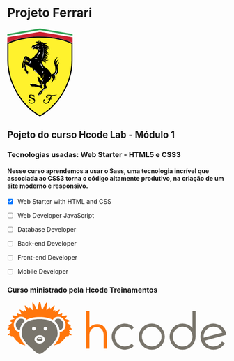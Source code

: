 # Projeto Ferrari

<svg xmlns="http://www.w3.org/2000/svg" width="150" height="201.613" viewBox="0 0 150 201.613"><defs><style>.a{fill:#fff;}.a,.b,.c,.d,.e{fill-rule:evenodd;}.b{fill:#33a457;}.c{fill:#cc2131;}.d{fill:#fff22d;}</style></defs><g transform="translate(-31.407 -8.504)"><path class="a" d="M181.407,24.724v3.739l-75-12.714-75,12.714V24.724l75-12.8Z" transform="translate(0 0.399)"/><path class="b" d="M181.407,21.3v3.824l-75-12.8-75,12.8V21.3L106.4,8.5Z" transform="translate(0 0)"/><path class="c" d="M181.407,28.064l-75-12.714-75,12.714v12.9l.65-.356c.264-.143,26.877-14.415,74.49-14.415s73.919,14.275,74.186,14.417l.643.357Z" transform="translate(0 0.798)"/><path class="d" d="M106.29,27.295c43.048,0,68.255,12.069,72.34,14.185v38.3c0,20.879-4.936,41.679-14.665,61.833-21.3,44.02-53.338,61.3-57.82,63.56-4.485-2.256-36.553-19.54-57.842-63.56C38.575,121.456,33.64,100.656,33.64,79.777V41.485c4.122-2.114,29.594-14.19,72.65-14.19Z" transform="translate(0.26 2.191)"/><path class="e" d="M32.059,39.912l-.65.367V80.066c0,21.252,5.013,42.41,14.9,62.885,23.213,48.027,59.2,64.828,59.562,64.993l.533.243.532-.243c.364-.165,36.322-16.97,59.534-64.993,9.893-20.475,14.907-41.634,14.907-62.885V40.282l-.643-.368c-.266-.146-26.569-14.853-74.186-14.853s-74.227,14.7-74.491,14.851ZM106.55,27.631c43,0,68.175,12.058,72.256,14.172V80.066c0,20.86-4.93,41.642-14.648,61.777-21.27,43.98-53.276,61.249-57.753,63.5-4.48-2.254-36.51-19.523-57.775-63.5-9.717-20.136-14.647-40.917-14.647-61.777V41.808C38.1,39.7,63.544,27.631,106.55,27.631Z" transform="translate(0 1.93)"/><path class="e" d="M110.2,155.068c1.208.835.332,2.286-.563,2.512-.931.253-1.727-.781-2.178.353a4.956,4.956,0,0,0,5.151,5.219c4.4,0,6.5-5.652,6.917-6.5s.684-1.932.268-1.932a2.633,2.633,0,0,0-2.494,1.147,2.326,2.326,0,0,1,.814-1.936,3.022,3.022,0,0,1,2.205-.515c.787,0,.663-.586,1.139-1.746,1.084-2.73,1.83-2.853,2.535-4.1.584-1.014-.519-1.411-2.7-1.616a16.848,16.848,0,0,0-4.327.022,2.955,2.955,0,0,0-2.556,2.03c-.325.81.27,1.607,1.414,1.4a6.109,6.109,0,0,0,2.242-1.077,3.554,3.554,0,0,1-2.22,2.469c-1.581.389-3.448-.565-3.2-2.165.327-2.076,1.762-3.6,4.379-4.109a17.35,17.35,0,0,1,7.565.449c2.322.586,4.032.231,6.191.1a27.25,27.25,0,0,0,7.541-1.348,15.032,15.032,0,0,1-5.007,2.49c-2.909.794-5.5.464-6.342.794-.678.29-1.636,1.636-2.425,3.173-.726,1.414-1.5,3.043-1.165,3.043,2.7.1,3.695-.489,3.695-.489a3.788,3.788,0,0,1-1.823,1.718,8.124,8.124,0,0,1-2.412.362s-.682,1.727-1.45,3.286-2.041,3.991-4.322,5.194-6.669,2.7-9.427-1.267c-2.918-4.161-.255-8.9,2.548-6.965Zm-33.86.543a1.457,1.457,0,0,1-1.27,2.1c-.667,0-1.5-.495-1.669.338s1.77,5.088,6.256,5.088,6.569-2.6,6.253-4.924c-.352-2.6-4.477-3.629-7.766-5.358-1.609-.844-5.246-1.409-5.246-4.814,0-7.269,11.062-2.626,11.062-2.626s.023-.909.538-.951c.249-.023.749-.122.916.7s.9,5.194.9,5.194a10.554,10.554,0,0,0-6.088-4.776c-.789-.277-4.241-.933-4.221,1.8.041,1.622,2.019,2.35,5.447,3.681,4.505,1.766,6.813,3.411,5.749,8.148-1.013,4.548-5.459,5.3-7.621,5.3s-7.122-1.513-7.122-6.5c0-3.528,3.461-3.446,3.885-2.388Zm23.637-27.332,1.817.861a2.642,2.642,0,0,0,1.956.126,4.19,4.19,0,0,0,1.421-2.015.955.955,0,0,0-.144-.9c-.707-.837-1.958-4.684-2.423-6.763a23.746,23.746,0,0,1,.2-4.615,14.165,14.165,0,0,0,.155-2.622c-.124-.364-.668-.716-1.293-1.112l-.99-.674a2,2,0,0,1-.581-1.653l-.1-.981c-.23-.913-4.878-5.661-5.6-5.7-1.044-.068-1.315,1.077-1.382,1.766a24.836,24.836,0,0,0,.844,3.8l.463,1.924c.476,3.025,3.691,8.352,5.063,10.625l.651,1.105c.281.641.172,1.147-.328,1.43s-4.665-.157-6.662-.617a21.549,21.549,0,0,1-2.949-1.043,12.5,12.5,0,0,0-2.951-.961,2.6,2.6,0,0,0-1.392.242l-.453.126-.451-.144a12.72,12.72,0,0,0-4.415-.947c-4.119-.386-4.428.442-4.6.89-.2.569,2.314,3.247,2.764,3.605a5.969,5.969,0,0,0,3.556.979,30.471,30.471,0,0,1,3.662-.416l.424.259.394.279a26.914,26.914,0,0,0,3.355.309c.8.044,2.911.48,4.452.8l1.722.347a23.787,23.787,0,0,1,3.815,1.688Z" transform="translate(7.625 16.302)"/><path class="e" d="M144.138,82.924c-.092-.113-.167-.119-.215-.107s-.1.056-.119.19a3.953,3.953,0,0,1-1.368,2.267c-1.158.448-1.757,1.806-2.192,2.795-.222.51-.439,1-.611,1-.074.006-.155-.074-.245-.239-.714-1.23-.314-3.112.007-4.628l.074-.372c.261-1.278,1.757-3.069,2.652-4.144l.4-.476a7.013,7.013,0,0,0,.648-3.525.065.065,0,0,0-.076.032.145.145,0,0,0-.035.04l-.013,0v.013a.258.258,0,0,0-.1.174c-.16.8-1.629,2.437-4.139,4.608a13.1,13.1,0,0,0-1.581,1.9,5.084,5.084,0,0,1-.768.937,8.119,8.119,0,0,1,1.038-6.132l.249-.466a13.546,13.546,0,0,1,3.825-5.1.188.188,0,0,0-.03-.23c-.1-.08-.3-.046-.6.106l-.165.083a12.005,12.005,0,0,0-5.594,5.239,16.167,16.167,0,0,0-1.757,7.193,7.515,7.515,0,0,0,.341,2.485A73.679,73.679,0,0,1,135.8,93.94a57,57,0,0,1,.24,6.581c0,1.051,0,1.787,0,1.814-.007,0-.547,1.744-.547,1.744,0,.018-.264,1.38-2.49,3.657a12.2,12.2,0,0,1-4.761,3.027,4.363,4.363,0,0,1-1.95-.094c0-2.617-4.482-8.706-6.775-10.715a47.509,47.509,0,0,0-7.388-5.454c-3.236-1.97-6.835-10.227-6.876-10.307l-.312-1.115s-.174-2.228-.222-2.807c.117.067.27.162.27.162l1.1.642,1.267.487c.011,0,1.659.326,1.659.326s.922.476.922.476l.855.556,1.33.96,1.366.718c.028.008,1.64.09,1.64.09l.037-.133s-1.867-.877-1.871-.877c0-.027-.672-1.177-.672-1.177q-.392-.563-.783-1.127c-.026-.018-.97-.582-.97-.582q-.6-.091-1.2-.17c0-.01-.236-.212-.357-.322.1-.061.3-.184.3-.184s1.286.163,1.291.163,1.144.792,1.144.792l1.249.962c.02.01,1.182.461,1.182.461l.153.06-.51-1.328q-.479-.458-.964-.91l-1.416-1.2c-.011-.01-1.112-.577-1.112-.577s-1.186-.4-1.186-.4-1.243-.795-1.243-.795.013-.085.022-.157c.157.06,1.721.688,1.721.688s1.5.406,1.5.406,1.249.478,1.249.478,1.8.874,1.8.874c.016.008,1.507.332,1.507.332.026,0,1.84-.324,1.84-.324.023-.011,1.753-1.215,1.753-1.215.02-.032.338-.748.338-.748l.068-.165-.556.23s-1.57.795-1.572.795l-1.084.242c0-.006-1.224-.246-1.226-.246h0c0-.015-.993-.938-.993-.938l-1.409-1.364-1.274-.652c-.018-.008-1.507-.249-1.507-.249s-.907-.465-.922-.472c0,0,.007-.017.007-.04,0-.109-.028-.348-.039-.46l1.874.157,2.052-.165c0,.006,1.156.241,1.156.241l1.169.482,1.2.162.215.029-1.334-1.276c-.013-.007-1.345-.969-1.345-.969-.016-.008-1.117-.411-1.117-.411-.02,0-1.856-.16-1.893-.163.016,0,.018-.032.018-.078a3.336,3.336,0,0,0-.028-.352l.868-.147c0,.006,1.389.318,1.389.318s1.315.794,1.315.794l1.421.486c.041,0,2.076-.318,2.076-.318l.122-.017-.62-.818c-.035-.027-1.057-.345-1.06-.345s-.844-.63-.844-.63l-1.258-.884c-.018-.01-.957-.329-.957-.329-.016-.006-1.5-.242-1.5-.243s-.728-.686-.744-.7a1.352,1.352,0,0,0,.085-.344l.783.219,1.007.48,1.43.453-.316-.631-.556-.581-.487-.628.211-.052c0,.019,1.522.795,1.522.795l1.186.4c0,.007.916.865.916.865s1.746.989,1.746.989l.174.1-.316-.846c-.009-.019-.949-1.222-.949-1.222l-.783-1.353c-.007-.016-1.424-1.457-1.424-1.457S114,65.4,114,65.4s-.687-.786-.687-.786q-.63-.641-1.258-1.285c0-.017-.128-.457-.194-.68.213.068,1.222.4,1.222.4l1.411.4s1.007.631,1.007.631.84,1.026.84,1.026c.03.023,1.368.586,1.368.586l3.409.442.2.025-.936-.985c-.023-.018-1.83-.821-1.83-.821l-1.084-.791c0-.015-.606-1.1-.606-1.1l-.632-1.121c-.011-.017-1.032-.978-1.032-.978-.016-.011-1.272-.732-1.272-.732l-1.243-1.034c0-.01-.3-.63-.49-1.043l.863.832,1.649,1.444c.02.012,1.278.574,1.278.574l1.077.871,1.252,1.277c.044.02,2,.3,2,.3l.245.036-1.986-1.721c0-.031-.449-1.41-.449-1.41q-.515-.5-1.041-.993l-.54-.635c0-.017-.538-1.657-.538-1.657q-.555-.578-1.119-1.147c0-.009-1.794-1.683-1.8-1.689v0c0-.026-.064-.281-.1-.45.137.069.325.169.325.169l1.647.959c.016.008,1.976.568,1.976.568l2.046.485,2.364.377-.556-1.124c-.039-.036-1.215-.515-1.215-.515l-1.091-.636c-.011,0-1.343-.566-1.343-.566l-1.174-.48c0-.011-.762-.994-1.186-1.536.408.274,1.036.7,1.036.7.03.01,1.057.092,1.057.092h3.221c0,.009,1.3.713,1.3.716s1.112,1.2,1.112,1.2l.146.157-.135-1.353c-.013-.039-.72-.922-.72-.922-.02-.016-1.908-1.059-1.908-1.059l-1.5-.565c-.011,0-2.272-.4-2.283-.4v0c0-.021-.432-.536-.432-.536s-1.655-1.527-1.655-1.527q-.4-.209-.8-.412s-.251-.262-.408-.425h.846c0,.013,1.3.793,1.3.793s1.743.566,1.743.566l2.21.323h0c0,.023.82.941.82.941l1.195.734q.68.125,1.361.242l.19.03-2.8-3.426c-.018-.017-1.354-.737-1.354-.737s-1.579-.488-1.579-.488c0-.017-1.38-1.582-1.38-1.582-.016-.017-1.744-1.056-1.744-1.056q-.627-.159-1.256-.306c.078-.126.338-.555.338-.557s1.385-.612,1.385-.612,2.023-.4,2.023-.4a3.179,3.179,0,0,0,.208-.53,7.851,7.851,0,0,0-.89-.642q-.517-.168-1.036-.331a6.312,6.312,0,0,0-.611.331c0-.01-1.693.067-1.693.067s-2.023-.477-2.023-.479-2.085-1.747-2.085-1.747q-.479-.246-.959-.489c-.023,0-3.467-.408-3.476-.408,0-.044-.81-1.252-.81-1.252l-1.108-1.21c0-.007-1.41-1.275-1.41-1.275l-.044.093L99.7,34.18c0-.01-.465.711-.465.711v.018c0,.133.066.83.066.83.02.044.476.51.486.524-.023,0-.172.726-.172.731,0-.05-1.889.027-1.893.027s-1.54-.716-1.54-.716-1.19-.406-1.19-.406c-.023-.008-2.769.077-2.769.077a8.9,8.9,0,0,0-.526.753l-.063.095L92.843,37s.179.118.278.182l-.309.252c0-.016-1.68-.093-1.68-.093-.028,0-1.21.483-1.21.483l-.123.052.586.394c.037.013,2.548.093,2.548.093l1.865.48v0c0,.026.355.533.355.533s.252.356.347.5l-.8.44c.01,0-2.269.96-2.269.96l-4.711,2.645s-3.1.458-3.1.458c-.023.008-1.213.67-1.213.67-.026.018-.98,1.341-.98,1.341-.01.017-.55,1.664-.55,1.664-.042,2.8.069,2.863.109,2.885a1.736,1.736,0,0,0,1.526.181,14.344,14.344,0,0,1,3.01-.931c.389-.079.571.06.6.2s-.075.372-.365.451l-.163.048c-1.369.372-2.766.822-2.72,1.35l.241.4c.611.446,2.2.234,3.042.044l.88-.247a6.309,6.309,0,0,1,2.359-.406,4.038,4.038,0,0,1,1.244.441,5.791,5.791,0,0,0,2.311.687,9.079,9.079,0,0,1,2.965.564,2.9,2.9,0,0,1-.033,1.708l-.088.5c-.478,4.333-5.316,9.233-7.647,11.583a9.961,9.961,0,0,0-1.136,1.232l-.268.62a1.967,1.967,0,0,1-1.15,1.368,19.177,19.177,0,0,0-2.582,1.783c-1.67,1.246-3.742,2.8-4.312,2.729-.955-.113-5.413-3.182-5.6-3.371-4.342-4.2-6.159-3.34-7.247-2.826l-.172.08c-1.3.59-2.655,4.259-2.778,5.046l-.525,2.26-.4,1.66c-.119.562-.654,1.942-1.165,3.275l-1.047,2.9a17.645,17.645,0,0,1-.935,2.381l-.463,1.131c-.323,1.328-.328,8.6.233,9.242l.025.027.111.032c.564-.058,1.774-1.305,2.355-1.907l.134-.14a4.723,4.723,0,0,0,1.013-2.365,9.668,9.668,0,0,0-.354-1.986,12.942,12.942,0,0,1-.346-5.785l.057-.489A3.418,3.418,0,0,1,63.641,82.8l.626-.725a2.172,2.172,0,0,1,1.066-.745l.559-.319.087-.09a4.806,4.806,0,0,0,1.265-1.839l.531-2.3.116-.614a.244.244,0,0,1,.193-.213.785.785,0,0,1,.662.3l3.843,4.46a9.115,9.115,0,0,1,2,2.059V82.8s-.023,0-.023,0a23.894,23.894,0,0,1-3.7-.65c-3.679-1.079-5.358-.889-6.654.732-1.476,1.857-1.012,7.544-.71,8.167.277.565,1.624,7.493,1.684,8.417a6.911,6.911,0,0,0,.777,2.9l.1.1a6.363,6.363,0,0,1,1.859,2.833c.228,1.289,2.965,4.739,4.009,5.048a.514.514,0,0,0,.46-.089c.8-.565,1.158-3.326,1.2-4.492a4.043,4.043,0,0,0-1.024-2.906l-.212-.294a2.846,2.846,0,0,0-1.6-.891c-.2-.057-.479-.124-.479-.186,0-.021-.056-2.149-.735-2.56-.528-.325-1.069-2.378-1.132-3.16a13.077,13.077,0,0,0-.765-3.473,6.843,6.843,0,0,1-.576-3.524.793.793,0,0,1,.725-.709,1.409,1.409,0,0,1,1.178.314,26.786,26.786,0,0,0,5.39,3.247,12.643,12.643,0,0,1,2.884,2.066A11.034,11.034,0,0,0,78.9,94.94a11.09,11.09,0,0,0,3.057.291,7.627,7.627,0,0,1,1.316.075c-.462.185-.457,1-.419,1.257.472,3.353,12.671,12.564,13.614,13.081a37.161,37.161,0,0,1,5.352,5.232,2.812,2.812,0,0,1,.634,1.607,2.748,2.748,0,0,0,.724,2.091,2.564,2.564,0,0,0,1.83.947c.545,0,.909-.489,1.178-.842l.057-.074a8.086,8.086,0,0,0,1.947-4.582c.149-2.263,1.182-3.162,1.52-3.221.151-.028.261.018.3.117s-.009.275-.213.41a5.043,5.043,0,0,0-1.032,2.375c0,.009-.114,1.093-.114,1.093a3.638,3.638,0,0,1-.865,2.617c-1.21,1.311-2.6,4.333-2.959,8.15-.218,2.3.817,5.611,3.075,9.831l.157.3.611,1.025a12.45,12.45,0,0,1,1.6,3.029,3.573,3.573,0,0,1-1.057,2.153c-1.034,1.3-4.807,5.688-5.175,5.757a1.825,1.825,0,0,0-1.481.554l-.636.485a2.119,2.119,0,0,0-.936,1.193,1.266,1.266,0,0,1-.491.7l-.242.163c-.05.044-.186.236-1.7,1.753a6.58,6.58,0,0,0-2.247,5.6c.086.6.606.815,2.149.885s5.074-2.4,5.231-3.206l.055-.307c.135-.726.362-1.95.762-2.126a9.051,9.051,0,0,0,1.915-1.858l.117-.131a2.225,2.225,0,0,0,.478-1.1,2.187,2.187,0,0,1,.309-.817,1.492,1.492,0,0,1,.6-.4,2.586,2.586,0,0,0,1.485-1.579c.423-1.047,2.949-2.86,4.793-4.178a13.489,13.489,0,0,0,1.858-1.442,2.792,2.792,0,0,0,.391-1.57,2.862,2.862,0,0,0-.687-2.034,9.737,9.737,0,0,1-1.555-3.19v-.013c0-.251-.023-.711-.061-1.568a1.049,1.049,0,0,1,0-.117c0-2.266,3.368-4.482,4.821-5.437l.663-.458c5.271-4.649,6.3-8.185,6.5-9.155l.107-1.162c.032-.805.059-1.572.545-1.673a.886.886,0,0,1,.7.345.687.687,0,0,1,.163.68c-.24.652-.32,7.208-.323,7.48.018.046.567.693.567.693l.1.117.03-.153c.007-.076.309-1.862.309-2.494a11.191,11.191,0,0,1,1.411-3.786.121.121,0,0,0,.018.035,10.011,10.011,0,0,1,.3,2.542,4.827,4.827,0,0,1-.682,2.848,14.89,14.89,0,0,0-1.828,3.544l-.38.868a.966.966,0,0,0-.055.375,7.735,7.735,0,0,0,.709,2.931c.074.078.133.078.174.064.092-.035.174-.153.174-.849a6.742,6.742,0,0,1,2.253-4.586c1.963-1.558,2.391-4.446,2.391-6.647a17.191,17.191,0,0,0-.251-2.972q-.466-.69-.942-1.373c.046.022.3-.188.386-.256.085.109.979,1.3.979,1.3a3.207,3.207,0,0,1,.533,1.071,12.772,12.772,0,0,0,.36,2.981l.037.162a32.409,32.409,0,0,0,1.182,3.144l.1.245.032-.266a9.744,9.744,0,0,0,0-2.261,7.539,7.539,0,0,1,.135-2.066l.179-1.769a5.6,5.6,0,0,0-.718-3.171l-.261-.4a1.28,1.28,0,0,1-.192-.353l.192-.083a11.618,11.618,0,0,0,6.861-6.15,14.276,14.276,0,0,0,.868-5.079,25.761,25.761,0,0,0-.632-6.117,8.715,8.715,0,0,1-.122-3.513l.128-2.156a6.2,6.2,0,0,1,1.529-3.629l.9-1.389a2.488,2.488,0,0,0,.039-2.459Z" transform="translate(5.776 2.861)"/><path class="e" d="M93.922,36.755c.069,0,.95-.414.95-.414a5.455,5.455,0,0,0-.165-.913q-.954-1.131-1.917-2.254l-.095-.111-.032.138-.205.9c0-.009-.609,1.449-.609,1.449l-.028.061,1.284.657.817.483Z" transform="translate(9.374 2.863)"/><path class="a" d="M98,41.955a1.135,1.135,0,0,0,.8-.087c.444-.209.707-.566.594-.822l-.2-.184a1.1,1.1,0,0,0-.794.089c-.381.17-.624.452-.624.692a.365.365,0,0,0,.027.127l.2.184Zm7.67-3.165.366.2a.467.467,0,0,0,.312.257.528.528,0,0,0,.447-.112.344.344,0,0,0,.059-.4.907.907,0,0,0-.755-.633c-.439,0-.84.05-.84.374C105.258,38.652,105.466,38.721,105.667,38.789Zm.439,1.294a.428.428,0,0,0-.2.465l.035.142c.044.167.059.2.213.22l.279.05a1.058,1.058,0,0,0,1.051-.416c.044-.093.078-.272-.165-.442A1.114,1.114,0,0,0,106.106,40.084Zm1.142,4.97c-.1-.049-.059-.212.02-.449.064-.193.122-.379.022-.48-.087-.084-.242-.077-.506.021-.949.342-1.094,1.309-1.2,2.015l-.032.218c-.055.315.107.422.208.458a1.158,1.158,0,0,0,1.051-.408c.149-.245.968-.468,1.565-.631l.229-.063c.277-.076.419-.182.439-.326.03-.189-.179-.361-.364-.471a.965.965,0,0,0-.7.048,1.275,1.275,0,0,1-.737.067Zm-10.031.363a.626.626,0,0,0,.478-.252,1.662,1.662,0,0,0,.025-1.669,1.568,1.568,0,0,0-1.265-.925l.007,0-.108-.015-.913.071a1.445,1.445,0,0,0-1.038.814.437.437,0,0,0,.1.461,4.571,4.571,0,0,0,2.718,1.512Zm-8.994-.735c.109.269.611.3,1.347.08l.162-.049L91.05,44.2l1.91-1.256c.056-.044.555-.419.452-.659-.073-.157-.322-.13-.5-.1a6.436,6.436,0,0,0-1.594.617l-.777.361L90.2,43.3c-1.182.489-2.152.928-1.974,1.377Zm-4.017,1.4a.833.833,0,0,0-.721.406l-.178.2a1.81,1.81,0,0,0-.362,1.379c.016.2.073.565.27.681.379.233.559.069.946-.3l.3-.257a1.973,1.973,0,0,0,.875-1.234.7.7,0,0,0-.16-.573,1.351,1.351,0,0,0-.97-.306Zm2.2.175a.222.222,0,0,0-.218.048c-.115.113-.068.354-.032.547l.022.135-.023.082a.239.239,0,0,0,0,.232c.049.075.169.107.372.107.258,0,.284-.025.371-.255l.069-.178a.479.479,0,0,0,0-.409.8.8,0,0,0-.565-.31ZM88.528,49.7a.525.525,0,0,0,0-1.048.524.524,0,0,0,0,1.048ZM98.1,48.421a.412.412,0,0,0-.4.15,18.409,18.409,0,0,1-1.636,1.19l-.814.578-.066.064a.269.269,0,0,0-.086.354l.1.14.214-.044.317-.117.457-.071a2.161,2.161,0,0,0,1.175-.363l.3-.495.45-.722c.215-.238.227-.4.2-.494a.274.274,0,0,0-.211-.17Zm.946,2.919a.415.415,0,0,0,.208.409.553.553,0,0,0,.665-.238L100.5,51a4.514,4.514,0,0,0,.985-.883c.29-.374.165-.6.061-.7a.7.7,0,0,0-.746-.125l-.169.115a3.656,3.656,0,0,0-1.517,1.553A1.182,1.182,0,0,0,99.046,51.34Zm3.812-.288a.394.394,0,0,0-.478-.172l-.412.313a3.232,3.232,0,0,1-.966.625c-.762.2-1.794.545-1.858,1.067v.068a.334.334,0,0,0,.127.278c.289.236.992.1,1.5-.1a5.236,5.236,0,0,0,1.865-1.2c.376-.343.36-.686.223-.888ZM99.9,57.07l-.248-.028c-.641.171-1.735,2.056-2.5,3.46l-.137.243-2.3,4.321-.722,1.376a.35.35,0,0,0,.068.428.414.414,0,0,0,.544.023,12.26,12.26,0,0,0,2.435-2.738l.865-1.194a10.239,10.239,0,0,0,1.558-2.5l.131-.333c.879-2.279,1.016-2.627.313-3.058Zm8.658-8.306a.5.5,0,1,0,.354.139.5.5,0,0,0-.354-.139Zm-.242,2.036a.5.5,0,0,0,.51.489.489.489,0,1,0,0-.978A.5.5,0,0,0,108.313,50.8Zm.469,1.082a.476.476,0,1,0,.584.463A.537.537,0,0,0,108.781,51.881Zm-.023,1.353a.53.53,0,1,0,.654.516A.6.6,0,0,0,108.758,53.235Zm.023,1.717c-.4,0-.737.24-.737.543s.334.538.737.538.732-.24.732-.538S109.187,54.952,108.781,54.952Zm-.249,2.879c.458-.04.794-.291.768-.582l-.144-.264a1,1,0,0,0-.711-.174c-.442.04-.769.279-.769.553l0,.028.149.262a.969.969,0,0,0,.706.176Zm-1,1.436,0-.013Zm.975.372c.513-.076.874-.357.833-.648l-.151-.241a1.155,1.155,0,0,0-.826-.144c-.5.07-.874.357-.833.648l.155.24A1.15,1.15,0,0,0,108.507,59.638Zm-.863.872c0,.316.384.568.888.568s.881-.252.881-.568-.38-.565-.881-.565S107.644,60.194,107.644,60.51Zm1.57,1.848c0-.335-.458-.591-1.043-.591s-1.036.256-1.036.591.458.593,1.036.593S109.214,62.691,109.214,62.358Zm-.665,1.56a.784.784,0,1,0-.757.593A.692.692,0,0,0,108.548,63.918Zm-.357,1.951a.823.823,0,1,0-.812.669A.752.752,0,0,0,108.191,65.869Zm-.659,1.9a.665.665,0,0,0-1.322,0,.665.665,0,0,0,1.322,0Zm-1.141,1.123a.593.593,0,1,0,.632.593A.617.617,0,0,0,106.391,68.89Zm-.538,2.848a.53.53,0,1,0,0-1.026.528.528,0,1,0,0,1.026Zm-.606,1.247c.332,0,.6-.193.6-.437s-.268-.434-.6-.434-.611.191-.611.434S104.908,72.986,105.246,72.986Zm-.588,1.2c.316,0,.584-.2.584-.438s-.268-.435-.584-.435-.582.2-.582.435S104.333,74.185,104.658,74.185ZM87.443,73.123l.1.02.8-.143a15.523,15.523,0,0,1,3.076-.429,8.579,8.579,0,0,1,2.745.554c.683.228,1.024.326,1.153.185.082-.093.031-.228-.013-.323-.205-.443-1.105-1.9-4.042-1.967a4.9,4.9,0,0,0-3.8,1.8c-.066.112-.084.194-.05.256l.028.045Zm10.92,5.52a.656.656,0,0,0,.255-.633c-.063-1.188-.381-1.323-1.036-1.323A1.229,1.229,0,0,0,96.437,77.7c0,.325.239.61.7.842a1.394,1.394,0,0,0,1.224.1Zm9.01,14.523c.947.442,1.28.6,1.421.643,0,0,.009.013.009.013s.007-.006.007-.008c.066.02.087.012.1-.01-.009-.007-.046-.063-.066-.078a.118.118,0,0,0,.022-.032.526.526,0,0,1-.064-.03c-.626-.791-4.4-6.153-5.2-9.683a1.962,1.962,0,0,0-.654-1.34.979.979,0,0,0-.81-.019h0a.265.265,0,0,0-.165.176.857.857,0,0,0-.041.308,18.692,18.692,0,0,0,1.782,5.444c2.427,3.94,3.613,4.588,3.659,4.615ZM138.2,94.7l-.144.028c0,.022.037,1.075.037,2.427a28.039,28.039,0,0,1-.41,5.783,21.6,21.6,0,0,1-2.571,4.255s-1.193,1.789-1.193,1.791a.384.384,0,0,0-.05.2.534.534,0,0,0,.247.447c.119.083.552.295,1.153-.423l.762-.805a11.187,11.187,0,0,0,3.169-5.05C140.179,100.3,138.22,94.752,138.2,94.7Zm-31.766,9.935a.371.371,0,0,0,.4.061.652.652,0,0,0,.437-.563,2.611,2.611,0,0,1,.7-1.332,1.2,1.2,0,0,0-.076-1.67l-.506-.2a.966.966,0,0,0-.581.279q-.254,1.217-.5,2.436v0c-.048.135-.092.78.13.993Zm16.447,8.993-.026-.011-.026.011a1.153,1.153,0,0,0-.565.628.9.9,0,0,0,.192.721l.142.266.061.53.1.78a.372.372,0,0,0,.38.266.57.57,0,0,0,.506-.469,7.6,7.6,0,0,0,.153-1.741C123.8,113.921,122.924,113.637,122.885,113.628Zm-25.527-6.35c-.057-.066-6.086-6.609-7.39-8.323-1.328-1.756-1.962-1.889-2.612-1.53a.342.342,0,0,0-.171.267c-.094.714,1.412,2.44,2.731,3.707,1.843,1.774,7.289,5.945,7.345,5.986l.1-.107ZM73.725,87.967a12.72,12.72,0,0,0-3.358-1.188l-.056.128,2.346,1.769c.386.317,2.094,1.377,2.645.944a.276.276,0,0,0,.109-.232c-.018-.318-.61-.744-1.687-1.42Zm-.573-10.01.165-.07c.211-.238-.275-.913-.865-1.459a2.571,2.571,0,0,0-1.358-.793l-.161.069a.218.218,0,0,0-.049.15,2.651,2.651,0,0,0,.912,1.311A2.582,2.582,0,0,0,73.153,77.957Zm6.268-.854-.24.015a6.109,6.109,0,0,0-1.756,2.815,9.249,9.249,0,0,0-.713,2.844c0,.323.069.542.223.606l.237-.015a6.216,6.216,0,0,0,1.761-2.816,9.28,9.28,0,0,0,.709-2.847c0-.32-.066-.54-.22-.6ZM68.137,69.952c-.588,0-1.057.279-1.057.632s.469.626,1.057.626,1.062-.276,1.062-.626S68.734,69.952,68.137,69.952Zm-3.753,7.813.183-.017a4.484,4.484,0,0,0,1.162-2.1c.384-1.149.594-2.383.222-2.515l-.18.019a4.43,4.43,0,0,0-1.163,2.1c-.391,1.15-.588,2.384-.224,2.512Zm.983,5.944c.313-.419.375-.89.143-1.066l-.27-.058a1.147,1.147,0,0,0-.7.5c-.313.419-.375.889-.144,1.062l.271.064a1.179,1.179,0,0,0,.7-.5Zm-.36,6.51-.026-.016-.117-.012c-.422.1-.125,1.936.093,2.9a6.028,6.028,0,0,0,1.018,2.621l.025.018.115.012c.429-.1.125-1.945-.092-2.9a5.923,5.923,0,0,0-1.016-2.623Zm-4.252,2.468a.563.563,0,1,0,.622.567A.6.6,0,0,0,60.755,92.686ZM71.2,106.026a.7.7,0,1,0,.721.7.715.715,0,0,0-.721-.7Zm35.316,18.587c.022.035.087.151.185.14l.041,0,.076-.114.648-1.974.506-1.315.432-1c.133-.336.133-.561,0-.691-.208-.19-.636-.028-.689-.009-.035.028-1.217,2-1.217,2a2.43,2.43,0,0,0-.318,1.318,3.777,3.777,0,0,0,.334,1.647Zm2.954,9.862.023-.2c.016-.117.371-2.863-.473-3.924a1.03,1.03,0,0,0-.728-.408.5.5,0,0,0-.524.21c-.515.842,1.505,4.013,1.594,4.15ZM114.2,139.7a.725.725,0,1,0,0,1.449.725.725,0,1,0,0-1.449Zm-11.133-8.843a.606.606,0,1,0,0,1.21.606.606,0,1,0,0-1.21Zm8.113,10.708-.078-.018c-.384,0-1.838,1.272-3.077,2.54-.109.116-2.8,2.876-2.444,3.236l.02.022.087.018c.389,0,1.84-1.276,3.073-2.538.116-.117,2.812-2.867,2.444-3.24Zm-8.081,7.462a1.577,1.577,0,0,0-.89.524c-.375.375-.648.894-.447,1.108l.013.013-.013-.013.2.071a1.537,1.537,0,0,0,.894-.526c.366-.38.648-.888.439-1.1Zm-3.545,5.108a2.126,2.126,0,0,0-1.567,1.6.317.317,0,0,0,.094.249l.251.1a1.654,1.654,0,0,0,1.006-.567c.495-.506.693-1.047.469-1.282ZM81.021,128.4c-.531,0-.964.3-.964.684s.433.672.964.672.964-.293.964-.672S81.557,128.4,81.021,128.4Zm7.85.549c-.377,0-.671.2-.671.471,0,.251.294.458.671.458s.665-.208.665-.458S89.235,128.953,88.871,128.953Zm9.58,3.206.058-.089c.108-.451-2.152-1.156-3.36-1.462-1.45-.371-3.174-.668-3.555-.439l-.027.018-.061.094c-.109.456,2.149,1.151,3.36,1.467,1.449.364,3.173.652,3.56.425l.026-.015Z" transform="translate(5.745 5.72)"/></g></svg>

## Pojeto do curso Hcode Lab - Módulo 1
### Tecnologias usadas: Web Starter - HTML5 e CSS3

#### Nesse curso aprendemos a usar o Sass, uma tecnologia incrível que associada ao CSS3 torna o código altamente produtivo, na criação de um site moderno e responsivo.

- [x] Web Starter with HTML and CSS
- [ ] Web Developer JavaScript
- [ ] Database Developer
- [ ] Back-end Developer
- [ ] Front-end Developer
- [ ] Mobile Developer


### Curso ministrado pela Hcode Treinamentos
<svg height="595" viewBox="-.082 0 192.33861055 45.721" width="2500" xmlns="http://www.w3.org/2000/svg"><g fill-rule="evenodd"><path d="m28.284 15.28c-9.925 0-15.8 3.3-15.8 12.826 0 3.94 3.63 8.035 7.267 11.44 3.414 3.2 6.918 6.175 8.535 6.175s5.12-2.98 8.534-6.175c3.637-3.4 7.267-7.5 7.267-11.44-.001-9.524-5.878-12.826-15.803-12.826zm-6.644 8.271a1.548 1.548 0 1 1 1.548 1.548 1.548 1.548 0 0 1 -1.548-1.547zm6.644 13.018c-2.506 0-4.537-1.645-4.537-3.675s2.031-3.675 4.537-3.675 4.537 1.645 4.537 3.675-2.032 3.675-4.537 3.675zm5.1-11.47a1.548 1.548 0 1 1 1.548-1.548 1.548 1.548 0 0 1 -1.553 1.548zm-22.457-.454c-3.18.089-4.342-4.265-3.018-6.778 1.333-2.381 2.852-2.879 3.891-2.879a3.5 3.5 0 0 1 3.5 1.877 11.973 11.973 0 0 0 -4.369 7.78" fill="#79756c"/><path d="m28.284 0c.91.008 1.485 5.38 2 6.515.264.582.731.27 1.08-.617.9-2.277 2.654-5.231 3.079-5.118s.107 3.274-.147 5.644c-.114 1.058.275 1.208.919.36.21-.276 1.42-1.883 1.927-1.76.12.029.258.129.283.747.018.461.576.222 1.351-.506 1.148-1.078 2.274-2.146 2.528-1.922.235.207-.352 1.944-.9 3.546-.347 1.007-.237 1.491.3 1.134.237-.156 1.069-.7 1.309-.388.062.079.164.194-.084.873-.172.473.365.366 1.269-.2 1.227-.765 2.457-1.518 2.645-1.345.25.23-.554 1.7-1.419 3.3-.507.936.078 1.01.68.633a10.013 10.013 0 0 1 2.03-.911c.342-.082 1.711-.956.592 1.971-.2.512.333.659.791.55a10.772 10.772 0 0 1 3.156-.533.726.726 0 0 1 .638.238c.178.279 0 .717-1.75 2.513-.215.22-.179.417.464.553 3.8.8 3.558 1.49 3.5 1.682s-.8.445-1.769.936c-.676.342-.471.92.464 1.427 2.484 1.35 2.344 1.876 2.317 1.991-.022.094-.073.28-.614.423-.421.11-.165.542.548 1.093.642.5 1.179.931 1.088 1.163s-.75.318-1.561.454c-.9.145-1.151.623-.618 1.171.81.827.691 1.041.6 1.146a.991.991 0 0 1 -.757.191c-.426-.015-.269.154-.082.283.39.27 2.3 1.78 2.235 2.1-.028.146-.589.042-1.379-.12-.771-.154-1.128-.32-1 .151s-.506.762-1 .828a6.516 6.516 0 0 1 -.888.046c-.935 0-1.1.891-1.614 1.722a14.757 14.757 0 0 1 -9.744 6.243c2.676-2.882 5.164-6.424 5.164-10.1 0-.565-.02-1.108-.058-1.634 4.52-.092 6.314-5.862 4.419-9.458l-.011-.02-.012-.02c-1.158-2.068-2.983-3.814-5.485-3.815a5.282 5.282 0 0 0 -5.029 2.683c-3.029-1.717-6.988-2.391-11.454-2.391s-8.425.674-11.454 2.391a5.283 5.283 0 0 0 -5.029-2.683c-2.5 0-4.327 1.746-5.485 3.815l-.011.02-.011.02c-1.895 3.6-.1 9.365 4.419 9.458a22.64 22.64 0 0 0 -.058 1.634c0 3.68 2.488 7.221 5.164 10.1a14.757 14.757 0 0 1 -9.744-6.243c-.519-.831-.68-1.722-1.614-1.722a6.5 6.5 0 0 1 -.887-.046c-.49-.066-1.121-.358-1-.828s-.232-.3-1-.151c-.79.162-1.352.267-1.379.12-.069-.32 1.845-1.83 2.234-2.1.187-.129.344-.3-.082-.283a.993.993 0 0 1 -.757-.191c-.091-.1-.21-.318.6-1.146.533-.549.277-1.027-.618-1.171-.811-.136-1.469-.222-1.562-.454s.446-.663 1.088-1.163c.712-.551.969-.983.548-1.093-.542-.143-.593-.329-.614-.423-.027-.115-.167-.641 2.316-1.991.936-.507 1.14-1.085.464-1.427-.968-.491-1.709-.739-1.769-.936s-.3-.877 3.5-1.682c.643-.136.679-.333.464-.553-1.754-1.8-1.928-2.234-1.75-2.513a.726.726 0 0 1 .638-.238 10.772 10.772 0 0 1 3.155.533c.458.109.987-.038.791-.55-1.119-2.927.251-2.053.592-1.971a10.014 10.014 0 0 1 2.03.911c.6.378 1.188.3.681-.633-.865-1.595-1.669-3.069-1.419-3.3.187-.173 1.417.579 2.644 1.345.9.563 1.441.67 1.269.2-.248-.678-.146-.794-.084-.873.239-.307 1.072.232 1.309.388.54.356.65-.127.3-1.134-.552-1.6-1.14-3.339-.9-3.546.254-.224 1.379.845 2.528 1.922.776.728 1.334.967 1.352.506.024-.618.162-.717.283-.747.508-.123 1.718 1.484 1.927 1.76.644.848 1.033.7.92-.36-.255-2.37-.569-5.533-.148-5.644s2.183 2.841 3.079 5.118c.349.887.816 1.2 1.08.617.515-1.135 1.09-6.507 2-6.515" fill="#ff760c"/><path d="m45.64 24.645c3.18.089 4.342-4.265 3.018-6.778-1.333-2.381-2.853-2.879-3.891-2.879a3.494 3.494 0 0 0 -3.5 1.877 11.97 11.97 0 0 1 4.369 7.78m-17.353 6.464c-1.456 0-2.638.8-2.638 1.786s1.182 1.785 2.638 1.785 2.64-.8 2.64-1.785-1.182-1.786-2.64-1.786zm0 1.117c-1.14 0-1.964.727-1.943.482.06-.705 1.168-1.115 1.943-1.115s1.883.41 1.944 1.115c.021.245-.804-.482-1.944-.482z" fill="#79756c"/><path d="m84.425 29.462v11.6h2.8v-12.162c0-2.634-1.31-9.21-8.492-9.246a9.29 9.29 0 0 0 -6.84 3.146v-14.594h-2.8v32.855h2.8v-11.219c0-6.246 3.839-7.663 6.686-7.552 4.058.158 5.846 3.574 5.846 7.172" fill="#ff760c"/><path d="m102.852 19.157a11.394 11.394 0 0 1 8.083 3.348l-1.976 1.979a8.631 8.631 0 1 0 0 12.206l1.979 1.979a11.43 11.43 0 1 1 -8.083-19.513m23.708 2.8a8.631 8.631 0 1 1 -8.631 8.631 8.631 8.631 0 0 1 8.631-8.631m0-2.8a11.43 11.43 0 1 1 -11.43 11.43 11.43 11.43 0 0 1 11.43-11.429zm35.689 11.411h-.009v-.376a8.631 8.631 0 1 0 .009.4zm-8.631-11.41a11.4 11.4 0 0 1 8.622 3.926v-14.877h2.8v22.379a11.43 11.43 0 1 1 -11.43-11.43zm34.924 7.873a8.632 8.632 0 0 0 -16.455 4.409zm-10.819-7.484a11.434 11.434 0 0 1 14.279 9.456l-19.185 5.14a8.632 8.632 0 0 0 15.34.759l2.424 1.4a11.43 11.43 0 1 1 -12.858-16.755z" fill="#79756c"/></g></svg>

